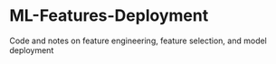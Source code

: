 # ML-Features-Deployment
Code and notes on feature engineering, feature selection, and model deployment
